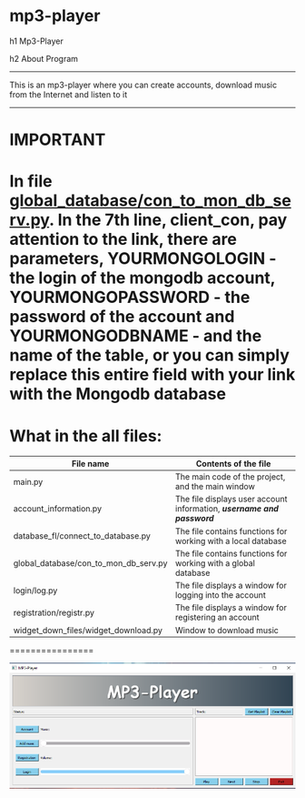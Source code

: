 # mp3-player

h1 Mp3-Player

h2 About Program
***
This is an mp3-player where you can create accounts, download music from the Internet and listen to it
***

IMPORTANT
========
In file [global_database/con_to_mon_db_serv.py](https://github.com/yerkovlad/mp3-player/blob/main/global_database/con_to_mon_db_serv.py).
In the 7th line, client_con, pay attention to the link, there are parameters, **YOURMONGOLOGIN** - the login of the mongodb account, **YOURMONGOPASSWORD** - the password of the account and **YOURMONGODBNAME** - and the name of the table, or you can simply replace this entire field with your link with the Mongodb database
========

What in the all files:
============
File name                                   | Contents of the file
--------------------------------------------|--------------------------------------------------------------------------
main.py                                     | The main code of the project, and the main window
account_information.py                      | The file displays user account information, ***username and password***
database_fl/connect_to_database.py          | The file contains functions for working with a local database
global_database/con_to_mon_db_serv.py       | The file contains functions for working with a global database
login/log.py                                | The file displays a window for logging into the account
registration/registr.py                     | The file displays a window for registering an account
widget_down_files/widget_download.py        | Window to download music
================

![Image alt](https://github.com/yerkovlad/mp3-player/blob/main/images/image.png)

